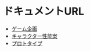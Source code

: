 # ドキュメントURL
- [ゲーム企画](https://docs.google.com/document/d/1q0rrwt8abNmdDu-0-WJwyfhkVY_J5wxuLIQ1EHro-E8/edit?usp=sharing)
- [キャラクター性能案](https://docs.google.com/document/d/18RqkeUPAgQrimdIj3HsjR32wYZShi_whPCeZulDTng4/edit?usp=sharing)
- [プロトタイプ](https://docs.google.com/document/d/1dCTnHuhPBlxgrlmGzCe3Q4TYKIQxyHL_WNHmgHPQDCI/edit?usp=sharing)
